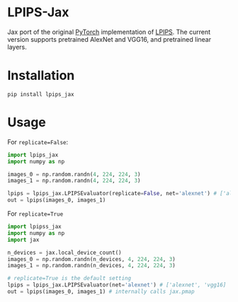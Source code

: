 # LPIPS-Jax
Jax port of the original [PyTorch](https://github.com/richzhang/PerceptualSimilarity) implementation of [LPIPS](https://richzhang.github.io/PerceptualSimilarity/). The current version supports pretrained AlexNet and VGG16, and pretrained linear layers.

# Installation
`pip install lpips_jax`

# Usage
For `replicate=False`:
```python
import lpips_jax
import numpy as np

images_0 = np.random.randn(4, 224, 224, 3)
images_1 = np.random.randn(4, 224, 224, 3)

lpips = lpips_jax.LPIPSEvaluator(replicate=False, net='alexnet') # ['alexnet', 'vgg16']
out = lpips(images_0, images_1)
```

For `replicate=True`
```python
import lpipss_jax
import numpy as np
import jax

n_devices = jax.local_device_count()
images_0 = np.random.randn(n_devices, 4, 224, 224, 3)
images_1 = np.random.randn(n_devices, 4, 224, 224, 3)

# replicate=True is the default setting
lpips = lpips_jax.LPIPSEvaluator(net='alexnet') # ['alexnet', 'vgg16]
out = lpips(images_0, images_1) # internally calls jax.pmap
```